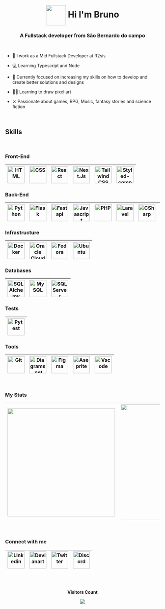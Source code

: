 <h1 align="center"> <img src="https://media3.giphy.com/media/KCXSTJhTuAM8g5Qzay/giphy.gif?cid=790b7611dec75bc43ffe45778aebbfb5270659b28f4f8109&rid=giphy.gif&ct=s" width="65px" height="65px" align="center"> Hi I'm Bruno</h1>
<h3 align="center">A Fullstack developer from São Bernardo do campo</h3>

<br>

- 💼 I work as a Mid Fullstack Developer at R2sis

- 💻 Learning Typescript and Node

- 🔭 Currently focused on increasing my skills on how to develop and create better solutions and designs

- ✍🏻 Learning to draw pixel art

- ⚔️ Passionate about games, RPG, Music, fantasy stories and science fiction

<br>

## Skills

<br>

### **Front-End**


<img alt='HTML' title='HTML' width=55 src="https://cdn.jsdelivr.net/gh/devicons/devicon/icons/html5/html5-original.svg" />|<img alt='CSS' title='CSS' width=55 src="https://cdn.jsdelivr.net/gh/devicons/devicon/icons/css3/css3-original.svg" />|<img alt='React' title='React' width=55 src="https://cdn.jsdelivr.net/gh/devicons/devicon/icons/react/react-original.svg" />|<img alt='Next.Js' title='Next.Js' width=55 src="https://cdn.jsdelivr.net/gh/devicons/devicon/icons/nextjs/nextjs-original.svg" />|<img alt='Tailwind CSS' title='Tailwind CSS' width=55 src="https://cdn.jsdelivr.net/gh/devicons/devicon/icons/tailwindcss/tailwindcss-plain.svg" />|<img alt='Styled-components' title='Styled-components' width=55 src="https://cdn.simpleicons.org/styledcomponents/#DB7093.svg" />
|--|--|--|--|--|--|


### **Back-End**

<img alt='Python' title='Python' src="https://cdn.jsdelivr.net/gh/devicons/devicon/icons/python/python-original.svg" width=55 />|<img alt='Flask' title='Flask' width=55 src="https://cdn.jsdelivr.net/gh/devicons/devicon/icons/flask/flask-original.svg" />|<img alt='Fastapi' title='Fastapi' width=55 src="https://cdn.jsdelivr.net/gh/devicons/devicon/icons/fastapi/fastapi-original.svg" />|<img alt='Javascript' title='Javascript' src="https://cdn.jsdelivr.net/gh/devicons/devicon/icons/javascript/javascript-original.svg" width=55 />|<img alt='PHP' title='PHP' src="https://cdn.jsdelivr.net/gh/devicons/devicon/icons/php/php-original.svg" width=55 />|<img alt='Laravel' title='Laravel' width=55 src="https://cdn.jsdelivr.net/gh/devicons/devicon/icons/laravel/laravel-plain.svg" />|<img alt='CSharp' title='C#' width=55 src="https://cdn.jsdelivr.net/gh/devicons/devicon/icons/csharp/csharp-original.svg" />|<img alt='Dotnet' title='.NET' width=55  src="https://cdn.jsdelivr.net/gh/devicons/devicon/icons/dotnetcore/dotnetcore-original.svg" />
|--|--|--|--|--|--|--|--|

### **Infrastructure**

<img alt='Docker' title='Docker' width=55 src="https://cdn.jsdelivr.net/gh/devicons/devicon/icons/docker/docker-original.svg" />|<img alt='Oracle Cloud' title='Oracle Cloud' width=55 src="https://cdn.simpleicons.org/Oracle/#F80000.svg" />|<img alt='Fedora' title='Fedora' width=55 src="https://cdn.jsdelivr.net/gh/devicons/devicon/icons/fedora/fedora-original.svg" />|<img alt='Ubuntu' title='Ubuntu' width=55 src="https://cdn.jsdelivr.net/gh/devicons/devicon/icons/ubuntu/ubuntu-plain.svg" />
|--|--|--|--|

### **Databases**

<img alt='SQLAlchemy' title='SQLAlchemy' width=55 src="https://cdn.jsdelivr.net/gh/devicons/devicon/icons/sqlalchemy/sqlalchemy-original.svg" />|<img alt='MySQL' title='MySQL' width=55 src="https://cdn.jsdelivr.net/gh/devicons/devicon/icons/mysql/mysql-original.svg" />|<img alt='SQL Server' title='SQL Server' width=55 src="https://cdn.simpleicons.org/microsoftsqlserver/#CC2927.svg" />
|--|--|--|

### **Tests**

<img alt='Pytest' title='Pytest' width=55 src="https://cdn.jsdelivr.net/gh/devicons/devicon/icons/pytest/pytest-original.svg" />|
|--|

### **Tools**
<img alt='Git' title='Git' width=55 src="https://cdn.jsdelivr.net/gh/devicons/devicon/icons/git/git-original.svg" />|<img alt='Diagrams.net' title='Diagrams.net' width=55 src="https://cdn.simpleicons.org/diagrams.net/#F08705.svg" />|<img alt='Figma' title='Figma' width=55 src="https://cdn.jsdelivr.net/gh/devicons/devicon/icons/figma/figma-original.svg" />|<img alt='Aseprite' title='Aseprite' width=55 src="https://cdn.simpleicons.org/Aseprite/#7D929E.svg" />|<img alt='Vscode' title='Vscode' width=55 src="https://cdn.jsdelivr.net/gh/devicons/devicon/icons/vscode/vscode-original.svg" />|
|--|--|--|--|--|

<br>

### **My Stats**
<img width="350" align="left" src="https://github-readme-stats-git-masterrstaa-rickstaa.vercel.app/api/top-langs/?username=Brunoazzireluto&show_icons=true&hide=cmake,c,c%2B%2B,go,swift,dart,blade&layout=compact&langs_count=8&theme=ocean_dark" />|<img width="375" align="left" src="https://github-readme-stats-git-masterrstaa-rickstaa.vercel.app/api?username=Brunoazzireluto&theme=ocean_dark"/>
|--|--|


<br>

<div align='left'>

### **Connect with me**

<a href="https://www.linkedin.com/in/brunoazzireluto/"><img title='Linkedin' src="https://cdn.jsdelivr.net/gh/devicons/devicon/icons/linkedin/linkedin-original.svg" width=55 /></a>|<a href="https://www.deviantart.com/brunoazzireluto"><img title='Devianart' src="https://cdn.simpleicons.org/deviantart/#05CC47.svg" width=55 /></a>|<a href='https://twitter.com/Azzireluto'><img title='Twitter' src="https://cdn.jsdelivr.net/gh/devicons/devicon/icons/twitter/twitter-original.svg" width=55 /></a>|<a href="https://discordapp.com/users/457705373722345473"><img title='Discord' src="https://cdn.simpleicons.org/discord/##5865F2.svg" width=55 /></a>
|--|--|--|--|

</div>

<br>

<div align="center">
  <br><p align="centre"><b>Visitors Count</b></p>  
  <p align="center"><img align="center" src="https://profile-counter.glitch.me/Brunoazzireluto/count.svg" /></p> 
<br></div>
